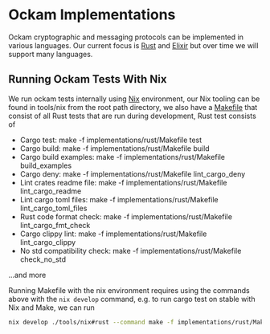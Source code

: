 # Ockam Implementations

Ockam cryptographic and messaging protocols can be implemented in various languages.
Our current focus is [Rust](rust) and [Elixir](elixir) but over time we will support many languages.


## Running Ockam Tests With Nix

We run ockam tests internally using [Nix](https://nixos.org/) environment, our Nix tooling can be found in tools/nix from the root path directory, we also have a [Makefile](https://www.gnu.org/software/make/) that consist of all Rust tests that are run during development, Rust test consists of

- Cargo test: make -f implementations/rust/Makefile test
- Cargo build: make -f implementations/rust/Makefile build
- Cargo build examples: make -f implementations/rust/Makefile build_examples
- Cargo deny: make -f implementations/rust/Makefile lint_cargo_deny
- Lint crates readme file: make -f implementations/rust/Makefile lint_cargo_readme
- Lint cargo toml files: make -f implementations/rust/Makefile lint_cargo_toml_files
- Rust code format check: make -f implementations/rust/Makefile lint_cargo_fmt_check
- Cargo clippy lint: make -f implementations/rust/Makefile lint_cargo_clippy
- No std compatibility check: make -f implementations/rust/Makefile check_no_std

...and more

Running Makefile with the nix environment requires using the commands above with the `nix develop` command, e.g. to run cargo test on stable with Nix and Make, we can run
```bash
nix develop ./tools/nix#rust --command make -f implementations/rust/Makefile test
```
